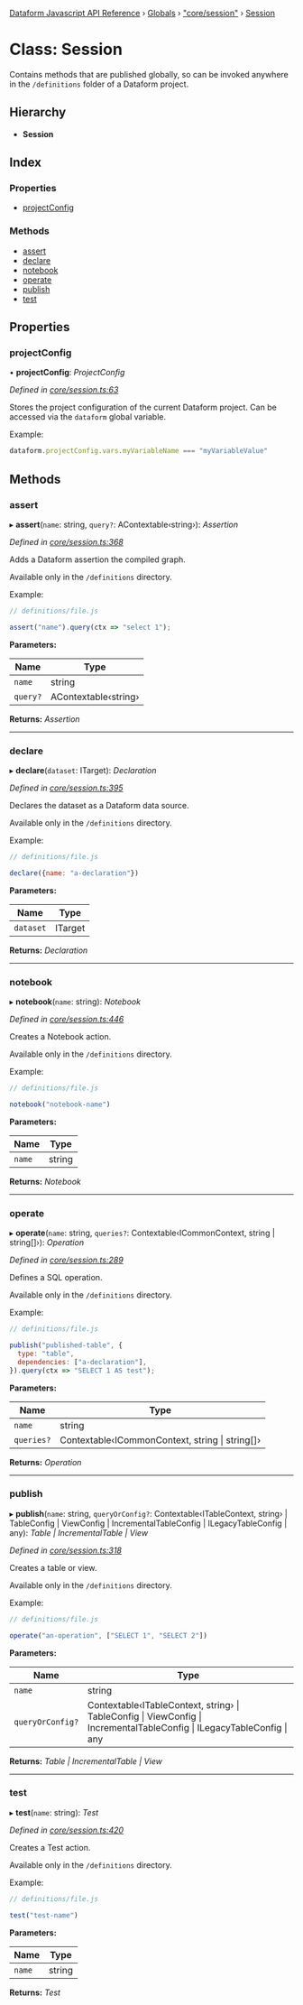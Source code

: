 [Dataform Javascript API Reference](../README.md) › [Globals](../globals.md) › ["core/session"](../modules/_core_session_.md) › [Session](_core_session_.session.md)

# Class: Session

Contains methods that are published globally, so can be invoked anywhere in the `/definitions`
folder of a Dataform project.

## Hierarchy

* **Session**

## Index

### Properties

* [projectConfig](_core_session_.session.md#projectconfig)

### Methods

* [assert](_core_session_.session.md#assert)
* [declare](_core_session_.session.md#declare)
* [notebook](_core_session_.session.md#notebook)
* [operate](_core_session_.session.md#operate)
* [publish](_core_session_.session.md#publish)
* [test](_core_session_.session.md#test)

## Properties

###  projectConfig

• **projectConfig**: *ProjectConfig*

*Defined in [core/session.ts:63](https://github.com/dataform-co/dataform/blob/bfa39e85/core/session.ts#L63)*

Stores the project configuration of the current Dataform project. Can be accessed via the
`dataform` global variable.

Example:

```js
dataform.projectConfig.vars.myVariableName === "myVariableValue"
```

## Methods

###  assert

▸ **assert**(`name`: string, `query?`: AContextable‹string›): *Assertion*

*Defined in [core/session.ts:368](https://github.com/dataform-co/dataform/blob/bfa39e85/core/session.ts#L368)*

Adds a Dataform assertion the compiled graph.

Available only in the `/definitions` directory.

Example:
```js
// definitions/file.js

assert("name").query(ctx => "select 1");
```

<!-- TODO(ekrekr): safely allow passing of config blocks as the second argument, similar to
publish. -->

**Parameters:**

Name | Type |
------ | ------ |
`name` | string |
`query?` | AContextable‹string› |

**Returns:** *Assertion*

___

###  declare

▸ **declare**(`dataset`: ITarget): *Declaration*

*Defined in [core/session.ts:395](https://github.com/dataform-co/dataform/blob/bfa39e85/core/session.ts#L395)*

Declares the dataset as a Dataform data source.

Available only in the `/definitions` directory.

Example:
```js
// definitions/file.js

declare({name: "a-declaration"})
```

<!-- TODO(ekrekr): safely allow passing of config blocks as the second argument, similar to
publish. -->

**Parameters:**

Name | Type |
------ | ------ |
`dataset` | ITarget |

**Returns:** *Declaration*

___

###  notebook

▸ **notebook**(`name`: string): *Notebook*

*Defined in [core/session.ts:446](https://github.com/dataform-co/dataform/blob/bfa39e85/core/session.ts#L446)*

Creates a Notebook action.

Available only in the `/definitions` directory.

Example:
```js
// definitions/file.js

notebook("notebook-name")
```

<!-- TODO(ekrekr): safely allow passing of config blocks as the second argument, similar to
publish. -->
<!-- TODO(ekrekr): add tests for this method -->

**Parameters:**

Name | Type |
------ | ------ |
`name` | string |

**Returns:** *Notebook*

___

###  operate

▸ **operate**(`name`: string, `queries?`: Contextable‹ICommonContext, string | string[]›): *Operation*

*Defined in [core/session.ts:289](https://github.com/dataform-co/dataform/blob/bfa39e85/core/session.ts#L289)*

Defines a SQL operation.

Available only in the `/definitions` directory.

Example:

```js
// definitions/file.js

publish("published-table", {
  type: "table",
  dependencies: ["a-declaration"],
}).query(ctx => "SELECT 1 AS test");
```

**Parameters:**

Name | Type |
------ | ------ |
`name` | string |
`queries?` | Contextable‹ICommonContext, string &#124; string[]› |

**Returns:** *Operation*

___

###  publish

▸ **publish**(`name`: string, `queryOrConfig?`: Contextable‹ITableContext, string› | TableConfig | ViewConfig | IncrementalTableConfig | ILegacyTableConfig | any): *Table | IncrementalTable | View*

*Defined in [core/session.ts:318](https://github.com/dataform-co/dataform/blob/bfa39e85/core/session.ts#L318)*

Creates a table or view.

Available only in the `/definitions` directory.

Example:

```js
// definitions/file.js

operate("an-operation", ["SELECT 1", "SELECT 2"])
```

**Parameters:**

Name | Type |
------ | ------ |
`name` | string |
`queryOrConfig?` | Contextable‹ITableContext, string› &#124; TableConfig &#124; ViewConfig &#124; IncrementalTableConfig &#124; ILegacyTableConfig &#124; any |

**Returns:** *Table | IncrementalTable | View*

___

###  test

▸ **test**(`name`: string): *Test*

*Defined in [core/session.ts:420](https://github.com/dataform-co/dataform/blob/bfa39e85/core/session.ts#L420)*

Creates a Test action.

Available only in the `/definitions` directory.

Example:
```js
// definitions/file.js

test("test-name")
```

<!-- TODO(ekrekr): safely allow passing of config blocks as the second argument, similar to
publish. -->
<!-- TODO(ekrekr): add tests for this method -->

**Parameters:**

Name | Type |
------ | ------ |
`name` | string |

**Returns:** *Test*
